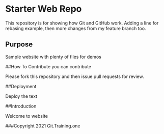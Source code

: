 # Starter Web Repo

This repository is for showing how Git and GitHub work.
Adding  a line for rebasing example, then more changes from my feature branch too.

## Purpose

Sample website with plenty of files for demos

##How To Contribute
you can contribute 

Please fork  this repository and then  issue pull requests for  review.

##Deployment

 Deploy  the  text 
 
 
##Introduction

Welcome to website


###Copyright
2021 Git.Training.one


